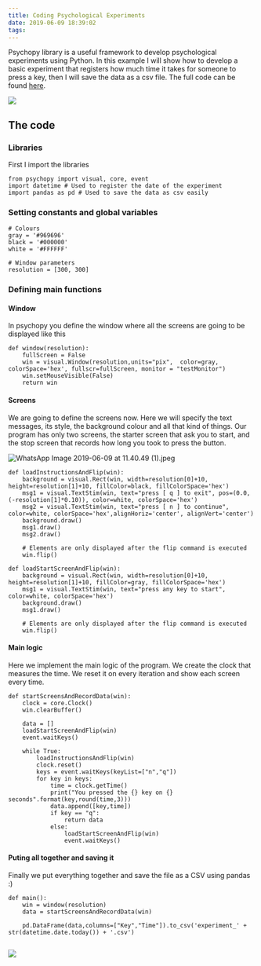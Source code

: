 ```yaml
---
title: Coding Psychological Experiments
date: 2019-06-09 18:39:02
tags:
---
```


Psychopy library is a useful framework to develop psychological experiments using Python. In this example I will show how to develop a basic experiment that registers how much time it takes for someone to press a key, then I will save the data as a csv file. The full code can be found [here](https://gist.github.com/mathigatti/3635a6414118e34fa90786fb67b6b7ea).

![](https://ucarecdn.com/747786fb-53a6-470f-9d21-1c0285d2d320/)

## The code

### Libraries
First I import the libraries
```
from psychopy import visual, core, event
import datetime # Used to register the date of the experiment
import pandas as pd # Used to save the data as csv easily
```

### Setting constants and global variables
```
# Colours
gray = '#969696'
black = '#000000'
white = '#FFFFFF'

# Window parameters
resolution = [300, 300]
```

### Defining main functions

#### Window

In psychopy you define the window where all the screens are going to be displayed like this

```
def window(resolution):
    fullScreen = False
    win = visual.Window(resolution,units="pix",  color=gray, colorSpace='hex', fullscr=fullScreen, monitor = "testMonitor")
    win.setMouseVisible(False)
    return win
```

#### Screens

We are going to define the screens now. Here we will specify the text messages, its style, the background colour and all that kind of things. Our program has only two screens, the starter screen that ask you to start, and the stop screen that records how long you took to press the button.

![WhatsApp Image 2019-06-09 at 11.40.49 (1).jpeg](https://ucarecdn.com/75931ec1-0f82-45f1-be76-22004d39dc4f/)

```
def loadInstructionsAndFlip(win):
    background = visual.Rect(win, width=resolution[0]+10, height=resolution[1]+10, fillColor=black, fillColorSpace='hex')
    msg1 = visual.TextStim(win, text="press [ q ] to exit", pos=(0.0,(-resolution[1]*0.10)), color=white, colorSpace='hex')
    msg2 = visual.TextStim(win, text="press [ n ] to continue", color=white, colorSpace='hex',alignHoriz='center', alignVert='center')
    background.draw()
    msg1.draw()
    msg2.draw()

    # Elements are only displayed after the flip command is executed
    win.flip()

def loadStartScreenAndFlip(win):
    background = visual.Rect(win, width=resolution[0]+10, height=resolution[1]+10, fillColor=gray, fillColorSpace='hex')
    msg1 = visual.TextStim(win, text="press any key to start", color=white, colorSpace='hex')
    background.draw()
    msg1.draw()

    # Elements are only displayed after the flip command is executed
    win.flip()
```

#### Main logic
Here we implement the main logic of the program. We create the clock that measures the time. We reset it on every iteration and show each screen every time.
```
def startScreensAndRecordData(win):
    clock = core.Clock()
    win.clearBuffer()

    data = []
    loadStartScreenAndFlip(win)
    event.waitKeys()

    while True:
        loadInstructionsAndFlip(win)
        clock.reset()
        keys = event.waitKeys(keyList=["n","q"])
        for key in keys:
            time = clock.getTime()
            print("You pressed the {} key on {} seconds".format(key,round(time,3)))
            data.append([key,time])
            if key == "q":
                return data
            else:
                loadStartScreenAndFlip(win)
                event.waitKeys()
```

#### Puting all together and saving it
Finally we put everything together and save the file as a CSV using pandas :)


```
def main():
    win = window(resolution)
    data = startScreensAndRecordData(win)

    pd.DataFrame(data,columns=["Key","Time"]).to_csv('experiment_' + str(datetime.date.today()) + '.csv')


```

![](https://ucarecdn.com/e0615065-b962-4851-998e-1d4da0ce1d75/)
